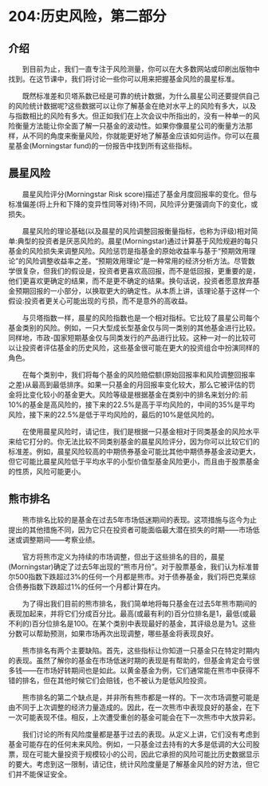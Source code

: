 # 204:历史风险，第二部分
## 介绍

　　到目前为止，我们一直专注于风险测量，你可以在大多数网站或印刷出版物中找到。在这节课中，我们将讨论一些你可以用来把握基金风险的晨星标准。

　　既然标准差和贝塔系数已经是可靠的统计数据，为什么晨星公司还要提供自己的风险统计数据呢?这些数据可以让你了解基金在绝对水平上的风险有多大，以及与指数相比的风险有多大。但正如我们在上次会议中所指出的，没有一种单一的风险衡量方法能让你全面了解一只基金的波动性。如果你像晨星公司的衡量方法那样，从不同的角度来衡量风险，你就能更好地了解基金应该如何运作。你可以在晨星基金(Morningstar fund)的一份报告中找到所有这些指标。

## 晨星风险

　　晨星风险评分(Morningstar Risk score)描述了基金月度回报率的变化。但与标准偏差(将上升和下降的变异性同等对待)不同，风险评分更强调向下的变化，或损失。

　　晨星风险的理论基础(以及晨星的风险调整回报衡量指标，也称为评级)相对简单:典型的投资者是厌恶风险的。晨星(Morningstar)通过计算基于风险规避的每只基金的风险损失来调整风险。风险惩罚是指基金的原始收益率与基于“预期效用理论”的风险调整收益率之差。“预期效用理论”是一种常用的经济分析方法。尽管数学很复杂，但我们的假设是，投资者更喜欢高回报，而不是低回报，更重要的是，他们更喜欢更确定的结果，而不是更不确定的结果。换句话说，投资者愿意放弃基金预期回报的一小部分，以换取更大的确定性。从本质上讲，该理论基于这样一个假设:投资者更关心可能出现的亏损，而不是意外的高收益。

　　与贝塔指数一样，晨星的风险指数也是一个相对指标。它比较了晨星公司每个基金类别的风险。例如，一只大型成长型基金仅与同一类别的其他基金进行比较。同样地，市政-国家短期基金仅与同类发行的产品进行比较。这种一对一的比较可以让投资者评估基金的历史风险，这些基金很可能在更大的投资组合中扮演同样的角色。

　　在每个类别中，我们将每个基金的风险赔偿额(原始回报率和风险调整回报率之差)从最高到最低排序。如果一只基金的月回报率变化较大，那么它被评估的罚金将比变化较小的基金更大。风险等级是根据基金在类别中的排名来划分的:前10%的基金是高风险的，接下来的22.5%是高于平均风险的，中间的35%是平均风险，接下来的22.5%是低于平均风险的，最后的10%是低风险的。

　　在使用晨星风险时，请记住，我们是根据一只基金相对于同类基金的风险水平来给它打分的。你无法比较不同类别基金的晨星风险评分，因为你可以比较它们的标准差。例如，晨星风险较高的中期债券基金可能比其他中期债券基金波动更大，但它可能比晨星风险低于平均水平的小型价值型基金风险更小，而且由于股票基金的性质，风险可能更小。

## 熊市排名

　　熊市排名比较的是基金在过去5年市场低迷期间的表现。这项措施与迄今为止提出的其他措施不同，因为它只在投资者可能面临最大潜在损失的时期——市场低迷或调整期间——考察业绩。

　　官方将熊市定义为持续的市场调整，但出于这些排名的目的，晨星(Morningstar)确定了过去5年出现的“熊市月份”。对于股票基金，我们认为标准普尔500指数下跌超过3%的任何一个月都是熊市。对于债券基金，我们将巴克莱综合债券指数下跌超过1%的任何一个月都计算在内。

　　为了得出我们目前的熊市排名，我们简单地将每只基金在过去5年熊市期间的表现加起来，并将它们分成百分比。最高(或最有利的)百分位排名是1，最低(或最不利的)百分位排名是100。在某个类别中表现最好的基金，其评级总是为1。这些分数可以帮助预测，如果市场再次出现调整，哪些基金将表现良好。

　　熊市排名有两个主要缺陷。首先，这些指标让你知道一只基金只在特定时期内的表现。虽然了解你的基金在市场低迷时期的表现是有帮助的，但基金肯定会亏很多钱——在市场好转期间也是如此。以黄金基金为例，它们通常能在熊市中获得不错的排名，但在其他时候它们会赔钱，也不被认为是低风险投资。

　　熊市排名的第二个缺点是，并非所有熊市都是一样的。下一次市场调整可能是由不同于上次调整的经济力量造成的。因此，在一次熊市中表现良好的基金，在下一次可能表现不佳。相反，上次遭受重创的基金可能会在下一次熊市中大放异彩。

　　我们讨论的所有风险度量都是基于过去的表现。从定义上讲，它们没有考虑到基金可能存在的任何未来风险。例如，一只基金过去持有的大多是低调的大公司股票，现在可能大量投资于规模较小的公司，因此它承担的风险可能比历史数据显示的要大。考虑到这一限制，请记住，统计风险度量是了解基金风险的好方法，但它们并不能保证安全。
